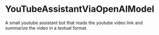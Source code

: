 # YouTubeAssistantViaOpenAIModel
A small youtube assistant bot that reads the youtube video link and summarize the video in a textual format.
